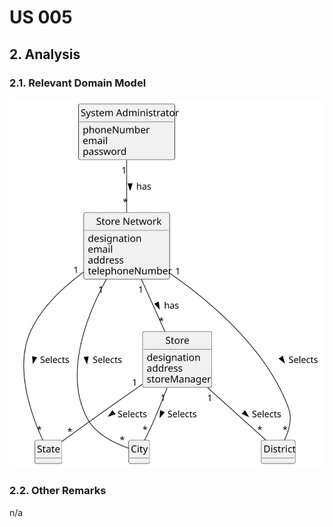 # US 005  

## 2. Analysis

### 2.1. Relevant Domain Model 

![Domain Model](svg/us005-domain-model.svg)

### 2.2. Other Remarks

n/a